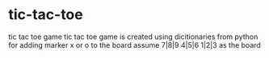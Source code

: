 # tic-tac-toe
tic tac toe game
tic tac toe game is created using dicitionaries from python
for adding marker x or o to the board assume 
7|8|9 
4|5|6
1|2|3 
as the board
